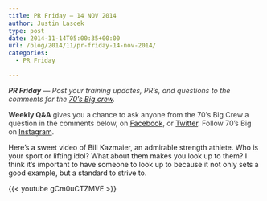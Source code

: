 ```yaml
---
title: PR Friday – 14 NOV 2014
author: Justin Lascek
type: post
date: 2014-11-14T05:00:35+00:00
url: /blog/2014/11/pr-friday-14-nov-2014/
categories:
  - PR Friday

---
```

<em style="color: #373737;"><strong>PR Friday</strong>&nbsp;— Post your training updates, PR’s, and questions to the comments for&nbsp;the&nbsp;<a href="/about/bios/" target="_blank">70′s Big crew</a>.&nbsp;</em>

<strong style="color: #373737;">Weekly Q&A&nbsp;</strong><span style="color: #373737;">gives you a chance to ask anyone from the 70′s Big Crew a question in the comments below, on&nbsp;<a href="https://www.facebook.com/70sBig" target="_blank">Facebook</a>, or&nbsp;<a href="https://twitter.com/70sBig" target="_blank">Twitter</a>. Follow 70&#8217;s Big on&nbsp;<a href="http://instagram.com/70s_Big" target="_blank">Instagram</a>.&nbsp;</span>

Here&#8217;s a sweet video of Bill Kazmaier, an admirable strength athlete. Who is your sport or lifting idol? What about them makes you look up to them? I think it&#8217;s important to have someone to look up to because it not only sets a good example, but a standard to strive to. 

{{< youtube gCm0uCTZMVE >}}
